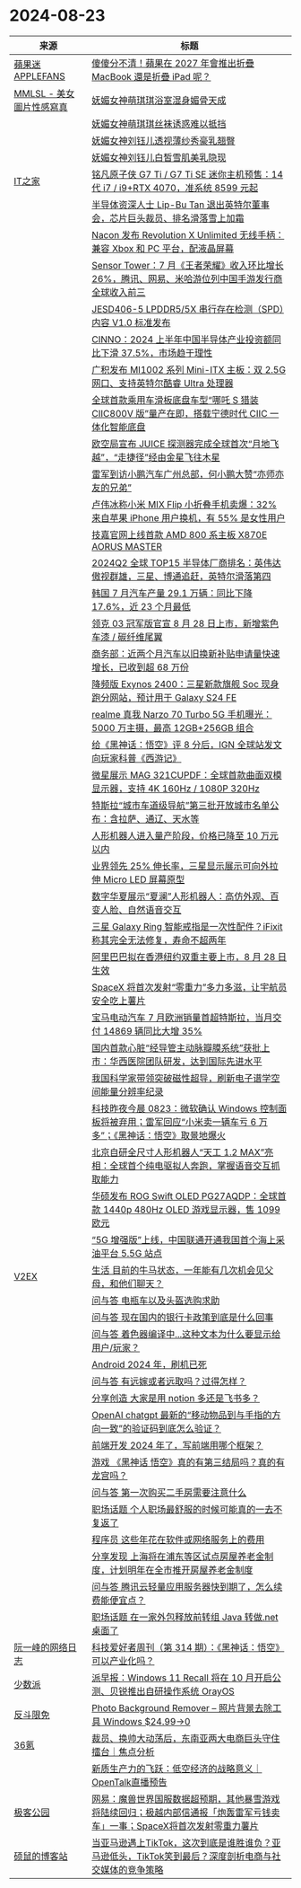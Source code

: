 ﻿# 2024-08-23

|来源|标题|
|---|---|
|[蘋果迷 APPLEFANS](https://applefans.today/feed/)|[傻傻分不清！蘋果在 2027 年會推出折疊 MacBook 還是折疊 iPad 呢？](https://applefans.today/2024-08-foldable-macbook-delay-to-2027-rumor/)|
|[MMLSL - 美女圖片性感寫真](https://www.mmlsl.com/feed/)|[妩媚女神萌琪琪浴室湿身媚骨天成](https://www.mmlsl.com/xgmn/2924.html)|
||[妩媚女神萌琪琪丝袜诱惑难以抵挡](https://www.mmlsl.com/xgmn/2923.html)|
||[妩媚女神刘钰儿透视薄纱秀豪乳翘臀](https://www.mmlsl.com/xgmn/2922.html)|
||[妩媚女神刘钰儿白皙雪肌美乳隐现](https://www.mmlsl.com/xgmn/2921.html)|
|[IT之家](https://www.ithome.com/rss/)|[铭凡原子侠 G7 Ti / G7 Ti SE 迷你主机预售：14 代 i7 / i9+RTX 4070，准系统 8599 元起](https://www.ithome.com/0/790/571.htm)|
||[半导体资深人士 Lip-Bu Tan 退出英特尔董事会，芯片巨头裁员、排名滑落雪上加霜](https://www.ithome.com/0/790/570.htm)|
||[Nacon 发布 Revolution X Unlimited 无线手柄：兼容 Xbox 和 PC 平台，配液晶屏幕](https://www.ithome.com/0/790/568.htm)|
||[Sensor Tower：7 月《王者荣耀》收入环比增长 26%，腾讯、网易、米哈游位列中国手游发行商全球收入前三](https://www.ithome.com/0/790/567.htm)|
||[JESD406-5 LPDDR5/5X 串行存在检测（SPD）内容 V1.0 标准发布](https://www.ithome.com/0/790/561.htm)|
||[CINNO：2024 上半年中国半导体产业投资额同比下滑 37.5%，市场趋于理性](https://www.ithome.com/0/790/559.htm)|
||[广积发布 MI1002 系列 Mini-ITX 主板：双 2.5G 网口、支持英特尔酷睿 Ultra 处理器](https://www.ithome.com/0/790/558.htm)|
||[全球首款乘用车滑板底盘车型“哪吒 S 猎装 CIIC800V 版”量产在即，搭载宁德时代 CIIC 一体化智能底盘](https://www.ithome.com/0/790/557.htm)|
||[欧空局宣布 JUICE 探测器完成全球首次“月地飞越”，“走捷径”经由金星飞往木星](https://www.ithome.com/0/790/556.htm)|
||[雷军到访小鹏汽车广州总部，何小鹏大赞“亦师亦友的兄弟”](https://www.ithome.com/0/790/554.htm)|
||[卢伟冰称小米 MIX Flip 小折叠手机卖爆：32% 来自苹果 iPhone 用户换机，有 55% 是女性用户](https://www.ithome.com/0/790/553.htm)|
||[技嘉官网上线首款 AMD 800 系主板 X870E AORUS MASTER](https://www.ithome.com/0/790/552.htm)|
||[2024Q2 全球 TOP15 半导体厂商排名：英伟达傲视群雄，三星、博通追赶，英特尔滑落第四](https://www.ithome.com/0/790/551.htm)|
||[韩国 7 月汽车产量 29.1 万辆：同比下降 17.6%，近 23 个月最低](https://www.ithome.com/0/790/549.htm)|
||[领克 03 冠军版官宣 8 月 28 日上市，新增紫色车漆 / 碳纤维尾翼](https://www.ithome.com/0/790/550.htm)|
||[商务部：近两个月汽车以旧换新补贴申请量快速增长，已收到超 68 万份](https://www.ithome.com/0/790/548.htm)|
||[降频版 Exynos 2400：三星新款旗舰 Soc 现身跑分网站，预计用于 Galaxy S24 FE](https://www.ithome.com/0/790/547.htm)|
||[realme 真我 Narzo 70 Turbo 5G 手机曝光：5000 万主摄，最高 12GB+256GB 组合](https://www.ithome.com/0/790/545.htm)|
||[给《黑神话：悟空》评 8 分后，IGN 全球站发文向玩家科普《西游记》](https://www.ithome.com/0/790/544.htm)|
||[微星展示 MAG 321CUPDF：全球首款曲面双模显示器，支持 4K 160Hz / 1080P 320Hz](https://www.ithome.com/0/790/543.htm)|
||[特斯拉“城市车道级导航”第三批开放城市名单公布：含拉萨、通辽、天水等](https://www.ithome.com/0/790/541.htm)|
||[人形机器人进入量产阶段，价格已降至 10 万元以内](https://www.ithome.com/0/790/542.htm)|
||[业界领先 25% 伸长率，三星显示展示可向外拉伸 Micro LED 屏幕原型](https://www.ithome.com/0/790/540.htm)|
||[数字华夏展示“夏澜”人形机器人：高仿外观、百变人脸、自然语音交互](https://www.ithome.com/0/790/539.htm)|
||[三星 Galaxy Ring 智能戒指是一次性配件？iFixit 称其完全无法修复，寿命不超两年](https://www.ithome.com/0/790/538.htm)|
||[阿里巴巴拟在香港纽约双重主要上市，8 月 28 日生效](https://www.ithome.com/0/790/536.htm)|
||[SpaceX 将首次发射“零重力”多力多滋，让宇航员安全吃上薯片](https://www.ithome.com/0/790/535.htm)|
||[宝马电动汽车 7 月欧洲销量首超特斯拉，当月交付 14869 辆同比大增 35%](https://www.ithome.com/0/790/534.htm)|
||[国内首款心脏“经导管主动脉瓣膜系统”获批上市：华西医院团队研发，达到国际先进水平](https://www.ithome.com/0/790/533.htm)|
||[我国科学家带领突破磁性超导，刷新电子谱学空间能量分辨率纪录](https://www.ithome.com/0/790/532.htm)|
||[科技昨夜今晨 0823：微软确认 Windows 控制面板将被弃用；雷军回应“小米卖一辆车亏 6 万多”；《黑神话：悟空》取景地爆火](https://www.ithome.com/0/790/531.htm)|
||[北京自研全尺寸人形机器人“天工 1.2 MAX”亮相：全球首个纯电驱拟人奔跑，掌握语音交互抓取能力](https://www.ithome.com/0/790/530.htm)|
||[华硕发布 ROG Swift OLED PG27AQDP：全球首款 1440p 480Hz OLED 游戏显示器，售 1099 欧元](https://www.ithome.com/0/790/529.htm)|
||[“5G 增强版”上线，中国联通开通我国首个海上采油平台 5.5G 站点](https://www.ithome.com/0/790/528.htm)|
|[V2EX](https://www.v2ex.com/index.xml)|[ 生活 目前的牛马状态，一年能有几次机会见父母，和他们聊天？](https://www.v2ex.com/t/1067170#reply14)|
||[ 问与答 电瓶车以及头盔选购求助](https://www.v2ex.com/t/1067162#reply13)|
||[ 问与答 现在国内的银行卡政策到底是什么回事](https://www.v2ex.com/t/1067160#reply12)|
||[ 问与答 着色器编译中...这种文本为什么要显示给用户/玩家？](https://www.v2ex.com/t/1067159#reply17)|
||[ Android 2024 年，刷机已死](https://www.v2ex.com/t/1067154#reply36)|
||[ 问与答 有远嫁或者远取吗？过得怎样？](https://www.v2ex.com/t/1067151#reply51)|
||[ 分享创造 大家是用 notion 多还是飞书多？](https://www.v2ex.com/t/1067147#reply52)|
||[ OpenAI chatgpt 最新的“移动物品到与手指的方向一致”的验证码到底怎么验证？](https://www.v2ex.com/t/1067146#reply11)|
||[ 前端开发 2024 年了，写前端用哪个框架？](https://www.v2ex.com/t/1067144#reply18)|
||[ 游戏 《黑神话 悟空》真的有第三结局吗？真的有龙宫吗？](https://www.v2ex.com/t/1067142#reply11)|
||[ 问与答 第一次购买二手房需要注意什么](https://www.v2ex.com/t/1067141#reply16)|
||[ 职场话题 个人职场最舒服的时候可能真的一去不复返了](https://www.v2ex.com/t/1067139#reply31)|
||[ 程序员 这些年花在软件或网络服务上的费用](https://www.v2ex.com/t/1067137#reply13)|
||[ 分享发现 上海将在浦东等区试点房屋养老金制度，计划明年在全市推开房屋养老金制度](https://www.v2ex.com/t/1067136#reply19)|
||[ 问与答 腾讯云轻量应用服务器快到期了，怎么续费能便宜点？](https://www.v2ex.com/t/1067134#reply17)|
||[ 职场话题 在一家外包释放前转组 Java 转做.net 桌面了](https://www.v2ex.com/t/1067130#reply13)|
|[阮一峰的网络日志](http://feeds.feedburner.com/ruanyifeng)|[科技爱好者周刊（第 314 期）：《黑神话：悟空》可以产业化吗？](http://www.ruanyifeng.com/blog/2024/08/weekly-issue-314.html)|
|[少数派](https://sspai.com/feed)|[派早报：Windows 11 Recall 将在 10 月开启公测、贝锐推出自研操作系统 OrayOS](https://sspai.com/post/91724)|
|[反斗限免](http://free.apprcn.com/feed/)|[Photo Background Remover – 照片背景去除工具 Windows $24.99→0 ](https://free.apprcn.com/photo-background-remover-27/)|
|[36氪](http://36kr.com/feed)|[裁员、换帅大动荡后，东南亚两大电商巨头守住擂台｜焦点分析](https://36kr.com/p/2914009944955526?f=rss)|
||[新质生产力的飞跃：低空经济的战略意义｜OpenTalk直播预告](https://36kr.com/p/2917162657028738?f=rss)|
|[极客公园](http://feeds.geekpark.net/)|[网易：魔兽世界国服数据超预期，其他暴雪游戏将陆续回归；极越内部信通报「炮轰雷军亏钱卖车」一事；SpaceX将首次发射零重力薯片](http://www.geekpark.net/news/339585)|
|[硕鼠的博客站](http://lukefan.com/?feed=rss2)|[当亚马逊遇上TikTok，这次到底是谁胜谁负？亚马逊低头，TikTok笑到最后？深度剖析电商与社交媒体的竞争策略](https://lukefan.com/2024/08/23/%e5%bd%93%e4%ba%9a%e9%a9%ac%e9%80%8a%e9%81%87%e4%b8%8atiktok%ef%bc%8c%e8%bf%99%e6%ac%a1%e5%88%b0%e5%ba%95%e6%98%af%e8%b0%81%e8%83%9c%e8%b0%81%e8%b4%9f%ef%bc%9f%e4%ba%9a%e9%a9%ac%e9%80%8a%e4%bd%8e/)|
